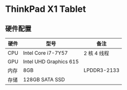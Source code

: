# ThinkPad X1 Tablet

## 硬件配置

| 硬件 | 型号 | 备注 |
| --- | --- | --- |
| CPU | Intel Core i7-7Y57 | 2 核 4 线程 |
| GPU | Intel UHD Graphics 615 |  |
| 内存 | 8GB | LPDDR3-2133 |
| 存储 | 128GB SATA SSD |  |
